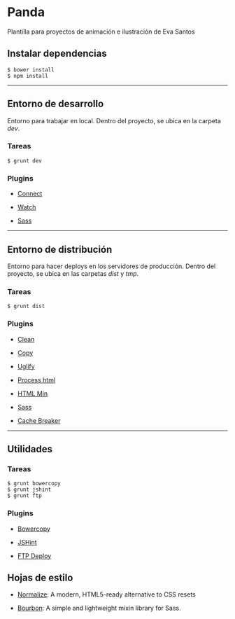# Panda

Plantilla para proyectos de animación e ilustración de Eva Santos

## Instalar dependencias

	$ bower install
	$ npm install

***

## Entorno de desarrollo

Entorno para trabajar en local. Dentro del proyecto, se ubica en la carpeta _dev_.

### Tareas

	$ grunt dev

### Plugins

* [Connect](https://github.com/gruntjs/grunt-contrib-connect)

* [Watch](https://www.npmjs.com/package/grunt-contrib-watch)

* [Sass](https://www.npmjs.com/package/grunt-contrib-sass)

***

## Entorno de distribución

Entorno para hacer deploys en los servidores de producción. Dentro del proyecto, se ubica en las carpetas _dist_ y _tmp_.

### Tareas

	$ grunt dist

### Plugins

* [Clean](https://github.com/gruntjs/grunt-contrib-clean)

* [Copy](https://github.com/gruntjs/grunt-contrib-copy)

* [Uglify](https://github.com/gruntjs/grunt-contrib-uglify)

* [Process html](https://www.npmjs.com/package/grunt-processhtml)

* [HTML Min](https://github.com/gruntjs/grunt-contrib-htmlmin)

* [Sass](https://www.npmjs.com/package/grunt-contrib-sass)

* [Cache Breaker](https://www.npmjs.com/package/grunt-cache-breaker)

***

## Utilidades

### Tareas

	$ grunt bowercopy
	$ grunt jshint
	$ grunt ftp

### Plugins

* [Bowercopy](https://www.npmjs.com/package/grunt-bowercopy)

* [JSHint](https://github.com/gruntjs/grunt-contrib-jshint)

* [FTP Deploy](https://github.com/zonak/grunt-ftp-deploy)

## Hojas de estilo

* [Normalize](https://necolas.github.io/normalize.css/): A modern, HTML5-ready alternative to CSS resets

* [Bourbon](http://bourbon.io/): A simple and lightweight mixin library for Sass.

